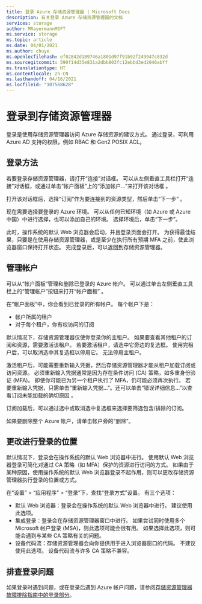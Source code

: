 ```yaml
---
title: 登录 Azure 存储资源管理器 | Microsoft Docs
description: 有关登录 Azure 存储资源管理器的文档
services: storage
author: MRayermannMSFT
ms.service: storage
ms.topic: article
ms.date: 04/01/2021
ms.author: chuye
ms.openlocfilehash: ef02842d189746a1801d97f91b92f249947c832d
ms.sourcegitcommit: 590f14d35e831a2dbb803fc12ebbd3ed2046abff
ms.translationtype: HT
ms.contentlocale: zh-CN
ms.lasthandoff: 04/16/2021
ms.locfileid: "107568628"
---
```

# <a name="sign-in-to-storage-explorer"></a>登录到存储资源管理器

登录是使用存储资源管理器访问 Azure 存储资源的建议方式。 通过登录，可利用 Azure AD 支持的权限，例如 RBAC 和 Gen2 POSIX ACL。 

## <a name="how-to-sign-in"></a>登录方法

若要登录存储资源管理器，请打开“连接”对话框。 可以从左侧垂直工具栏打开“连接”对话框，或通过单击“帐户面板”上的“添加帐户...”来打开该对话框  。

打开该对话框后，选择“订阅”作为要连接到的资源类型，然后单击“下一步” 。

现在需要选择要登录的 Azure 环境。 可以从任何已知环境（如 Azure 或 Azure 中国）中进行选择，也可以添加自己的环境。 选择环境后，单击“下一步”。

此时，操作系统的默认 Web 浏览器会启动，并且登录页面会打开。 为获得最佳结果，只要是在使用存储资源管理器，或是至少在执行所有预期 MFA 之前，使此浏览器窗口保持打开状态。 完成登录后，可以返回到存储资源管理器。

## <a name="managing-accounts"></a>管理帐户

可以从“帐户面板”管理和删除已登录的 Azure 帐户。 可以通过单击左侧垂直工具栏上的“管理帐户”按钮来打开“帐户面板” 。

在“帐户面板”中，你会看到已登录的所有帐户。 每个帐户下是：
- 帐户所属的租户
- 对于每个租户，你有权访问的订阅

默认情况下，存储资源管理器仅使你登录你的主租户。 如果要查看其他租户的订阅和资源，需要激活该租户。 若要激活租户，请选中它旁边的复选框。 使用完租户后，可以取消选中其复选框以停用它。 无法停用主租户。

激活租户后，可能需要重新输入凭据，然后存储资源管理器才能从租户加载订阅或访问资源。 必须重新输入凭据通常是因为存在条件访问 (CA) 策略，如多重身份验证 (MFA)。 即使你可能已为另一个租户执行了 MFA，仍可能必须再次执行。 若要重新输入凭据，只需单击“重新输入凭据...”。还可以单击“错误详细信息...”以查看订阅未能加载的确切原因 。

订阅加载后，可以通过选中或取消选中复选框来选择要筛选包含/排除的订阅。

如果要删除整个 Azure 帐户，请单击帐户旁的“删除”。

## <a name="changing-where-sign-in-happens"></a>更改进行登录的位置

默认情况下，登录会在操作系统的默认 Web 浏览器中进行。 使用默认 Web 浏览器登录可简化对通过 CA 策略（如 MFA）保护的资源进行访问的方式。 如果由于某种原因，使用操作系统的默认 Web 浏览器登录不起作用，则可以更改存储资源管理器执行登录的位置或方式。

在“设置” > “应用程序” > “登录”下，查找“登录方式”设置。 有三个选项：
- 默认 Web 浏览器：登录会在操作系统的默认 Web 浏览器中进行。 建议使用此选项。
- 集成登录：登录会在存储资源管理器窗口中进行。 如果尝试同时使用多个 Microsoft 帐户登录 (MSA)，则此选项可能会很有用。 如果选择此选项，则可能会遇到与某些 CA 策略有关的问题。
- 设备代码流：存储资源管理器会向你提供用于进入浏览器窗口的代码。 不建议使用此选项。 设备代码流与许多 CA 策略不兼容。

## <a name="troubleshooting-sign-in-issues"></a>排查登录问题

如果登录时遇到问题，或在登录后遇到 Azure 帐户问题，请参阅[存储资源管理器故障排除指南中的登录部分](./storage-explorer-troubleshooting.md#sign-in-issues)。

